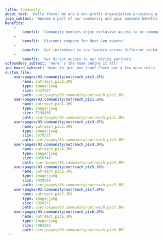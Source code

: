 ```yaml
---
title: Community
about_text: 'Hello there! We are a non-profit organization providing a platform for youth to explore their skills as entrepreneurs and innovators through events and projects that provides opportunites for real-life application. We empower the Caribbean region''s young developers, designers, and tech-entrepreneurs.'
join_subtext: 'Become a part of our community and gain awesome benefits!'
benefits:
    -
        benefit: 'Community members enjoy exclusive access to or community meetups and events'
    -
        benefit: 'Discount coupons for Next Gen events'
    -
        benefit: 'Get introduced to top leaders across different sectors'
    -
        benefit: 'Get direct access to our hiring partners'
cofounders_subtext: 'Here''s the team behind it all! '
job_board_subtext: 'Want to join our team? Check out a few open roles'
custom_file:
    user/pages/03.community/outreach_pic2.JPG:
        name: outreach_pic2.JPG
        type: image/jpeg
        size: 5437637
        path: user/pages/03.community/outreach_pic2.JPG
    user/pages/03.community/outreach_pic1.JPG:
        name: outreach_pic1.JPG
        type: image/jpeg
        size: 7239436
        path: user/pages/03.community/outreach_pic1.JPG
    user/pages/03.community/outreach_pic3.JPG:
        name: outreach_pic3.JPG
        type: image/jpeg
        size: 5679325
        path: user/pages/03.community/outreach_pic3.JPG
    user/pages/03.community/outreach_pic4.JPG:
        name: outreach_pic4.JPG
        type: image/jpeg
        size: 8056340
        path: user/pages/03.community/outreach_pic4.JPG
    user/pages/03.community/outreach_pic5.JPG:
        name: outreach_pic5.JPG
        type: image/jpeg
        size: 7029619
        path: user/pages/03.community/outreach_pic5.JPG
    user/pages/03.community/outreach_pic7.JPG:
        name: outreach_pic7.JPG
        type: image/jpeg
        size: 7028171
        path: user/pages/03.community/outreach_pic7.JPG
    user/pages/03.community/outreach_pic6.JPG:
        name: outreach_pic6.JPG
        type: image/jpeg
        size: 7982693
        path: user/pages/03.community/outreach_pic6.JPG
---
```


